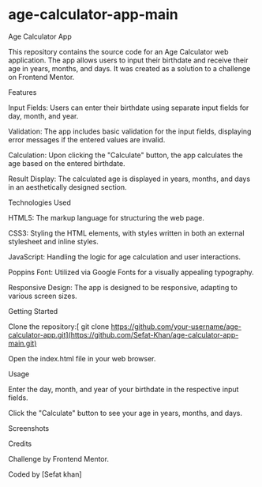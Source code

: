 # age-calculator-app-main

Age Calculator App

This repository contains the source code for an Age Calculator web application. The app allows users to input their birthdate and receive their age in years, months, and days. It was created as a solution to a challenge on Frontend Mentor.

Features

Input Fields: Users can enter their birthdate using separate input fields for day, month, and year.

Validation: The app includes basic validation for the input fields, displaying error messages if the entered values are invalid.

Calculation: Upon clicking the "Calculate" button, the app calculates the age based on the entered birthdate.

Result Display: The calculated age is displayed in years, months, and days in an aesthetically designed section.

Technologies Used

HTML5: The markup language for structuring the web page.

CSS3: Styling the HTML elements, with styles written in both an external stylesheet and inline styles.

JavaScript: Handling the logic for age calculation and user interactions.

Poppins Font: Utilized via Google Fonts for a visually appealing typography.

Responsive Design: The app is designed to be responsive, adapting to various screen sizes.

Getting Started

Clone the repository:[ git clone https://github.com/your-username/age-calculator-app.git](https://github.com/Sefat-Khan/age-calculator-app-main.git)

Open the index.html file in your web browser.

Usage

Enter the day, month, and year of your birthdate in the respective input fields.

Click the "Calculate" button to see your age in years, months, and days.

Screenshots

Credits

Challenge by Frontend Mentor.

Coded by [Sefat khan]
